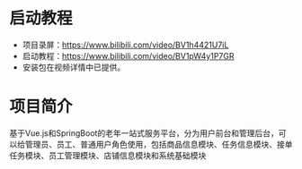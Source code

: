 # 启动教程

- 项目录屏：https://www.bilibili.com/video/BV1h4421U7iL
- 启动教程：https://www.bilibili.com/video/BV1pW4y1P7GR
- 安装包在视频详情中已提供。

# 项目简介
基于Vue.js和SpringBoot的老年一站式服务平台，分为用户前台和管理后台，可以给管理员、员工、普通用户角色使用，包括商品信息模块、任务信息模块、接单任务模块、员工管理模块、店铺信息模块和系统基础模块